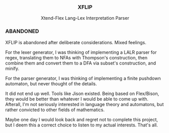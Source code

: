 <h3 align="center">XFLIP</h3>
<p align="center">Xtend-Flex Lang-Lex Interpretation Parser</p>

### ABANDONED

XFLIP is abandoned after deliberate considerations. Mixed feelings.

For the lexer generator, I was thinking of implementing a LALR parser for regex, translating them to
NFAs with Thompson's construction, then combine them and convert them to a DFA via subset's
construction, and minify.

For the parser generator, I was thinking of implementing a finite pushdown automaton, but never
thought of the details.

It did not end up well. Tools like Jison existed. Being based on Flex/Bison, they would be better
than whatever I would be able to come up with. Afterall, I'm not seriously interested in language
theory and automatons, but rather convicted to other fields of mathematics.

Maybe one day I would look back and regret not to complete this project, but I deem this a correct
choice to listen to my actual interests. That's all.
